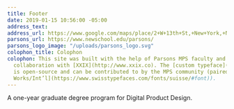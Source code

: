 ```yaml
---
title: Footer
date: 2019-01-15 10:56:00 -05:00
address_text: 
address_url: https://www.google.com/maps/place/2+W+13th+St,+New+York,+NY+10011/@40.7352934,-73.9966379,17z/data=!3m1!4b1!4m5!3m4!1s0x89c25998247fda25:0x73db78bd98e6cc0d!8m2!3d40.7352934!4d-73.9944492
parsons_url: https://www.newschool.edu/parsons/
parsons_logo_image: "/uploads/parsons_logo.svg"
colophon_title: Colophon
colophon: This site was built with the help of Parsons MPS faculty and students in
  collaboration with [XXIX](http://www.xxix.co). The [custom typeface](https://github.com/XXIX/mps-typeface)
  is open-source and can be contributed to by the MPS community (paired with [Suisse
  Works/Int’l](https://www.swisstypefaces.com/fonts/suisse/#font)).
---
```


A one-year graduate degree program for Digital Product Design.
